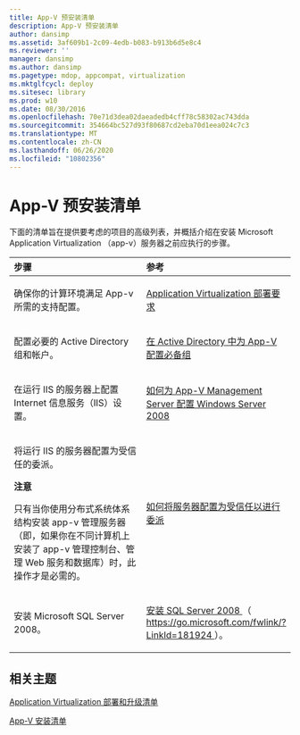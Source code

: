 ```yaml
---
title: App-V 预安装清单
description: App-V 预安装清单
author: dansimp
ms.assetid: 3af609b1-2c09-4edb-b083-b913b6d5e8c4
ms.reviewer: ''
manager: dansimp
ms.author: dansimp
ms.pagetype: mdop, appcompat, virtualization
ms.mktglfcycl: deploy
ms.sitesec: library
ms.prod: w10
ms.date: 08/30/2016
ms.openlocfilehash: 70e71d3dea02daeadedb4cff78c58302ac743dda
ms.sourcegitcommit: 354664bc527d93f80687cd2eba70d1eea024c7c3
ms.translationtype: MT
ms.contentlocale: zh-CN
ms.lasthandoff: 06/26/2020
ms.locfileid: "10802356"
---
```

# App-V 预安装清单


下面的清单旨在提供要考虑的项目的高级列表，并概括介绍在安装 Microsoft Application Virtualization （app-v）服务器之前应执行的步骤。

<table>
<colgroup>
<col width="50%" />
<col width="50%" />
</colgroup>
<thead>
<tr class="header">
<th align="left">步骤</th>
<th align="left">参考</th>
</tr>
</thead>
<tbody>
<tr class="odd">
<td align="left"><p>确保你的计算环境满足 App-v 所需的支持配置。</p></td>
<td align="left"><p><a href="application-virtualization-deployment-requirements.md" data-raw-source="[Application Virtualization Deployment Requirements](application-virtualization-deployment-requirements.md)">Application Virtualization 部署要求</a></p></td>
</tr>
<tr class="even">
<td align="left"><p>配置必要的 Active Directory 组和帐户。</p></td>
<td align="left"><p><a href="configuring-prerequisite-groups-in-active-directory-for-app-v.md" data-raw-source="[Configuring Prerequisite Groups in Active Directory for App-V](configuring-prerequisite-groups-in-active-directory-for-app-v.md)">在 Active Directory 中为 App-V 配置必备组</a></p></td>
</tr>
<tr class="odd">
<td align="left"><p>在运行 IIS 的服务器上配置 Internet 信息服务（IIS）设置。</p></td>
<td align="left"><p><a href="how-to-configure-windows-server-2008-for-app-v-management-servers.md" data-raw-source="[How to Configure Windows Server 2008 for App-V Management Servers](how-to-configure-windows-server-2008-for-app-v-management-servers.md)">如何为 App-V Management Server 配置 Windows Server 2008</a></p></td>
</tr>
<tr class="even">
<td align="left"><p>将运行 IIS 的服务器配置为受信任的委派。</p>
<div class="alert">
<strong>注意</strong><br/><p>只有当你使用分布式系统体系结构安装 app-v 管理服务器（即，如果你在不同计算机上安装了 app-v 管理控制台、管理 Web 服务和数据库）时，此操作才是必需的。</p>
</div>
<div>

</div></td>
<td align="left"><p><a href="how-to-configure-the-server-to-be-trusted-for-delegation.md" data-raw-source="[How to Configure the Server to be Trusted for Delegation](how-to-configure-the-server-to-be-trusted-for-delegation.md)">如何将服务器配置为受信任以进行委派</a></p></td>
</tr>
<tr class="odd">
<td align="left"><p>安装 Microsoft SQL Server 2008。</p></td>
<td align="left"><p><a href="https://go.microsoft.com/fwlink/?LinkId=181924" data-raw-source="[Install SQL Server 2008](https://go.microsoft.com/fwlink/?LinkId=181924)">安装 SQL Server 2008 </a> （ <a href="https://go.microsoft.com/fwlink/?LinkId=181924" data-raw-source="https://go.microsoft.com/fwlink/?LinkId=181924"> https://go.microsoft.com/fwlink/?LinkId=181924 </a> ）。</p></td>
</tr>
</tbody>
</table>



## 相关主题


[Application Virtualization 部署和升级清单](application-virtualization-deployment-and-upgrade-checklists.md)

[App-V 安装清单](app-v-installation-checklist.md)









